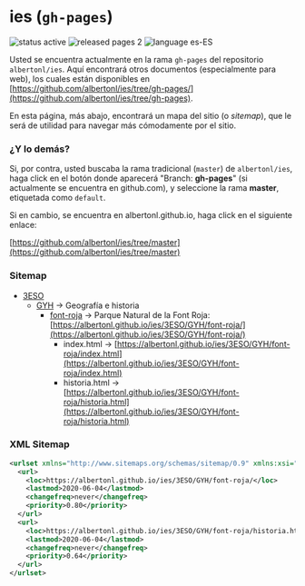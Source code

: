 # ies (`gh-pages`)

![status active](https://img.shields.io/badge/status-active-brightgreen.svg) ![released pages 2](https://img.shields.io/badge/released%20pages-2-orange.svg) ![language es-ES](https://img.shields.io/badge/language-es--ES-red.svg)

Usted se encuentra actualmente en la rama `gh-pages` del repositorio `albertonl/ies`. Aquí encontrará otros documentos (especialmente para web), los cuales están disponibles en [https://github.com/albertonl/ies/tree/gh-pages/](https://github.com/albertonl/ies/tree/gh-pages).

En esta página, más abajo, encontrará un mapa del sitio (o _sitemap_), que le será de utilidad para navegar más cómodamente por el sitio.

### ¿Y lo demás?

Si, por contra, usted buscaba la rama tradicional (`master`) de `albertonl/ies`, haga click en el botón donde aparecerá "Branch: **gh-pages**" (si actualmente se encuentra en github.com), y seleccione la rama **master**, etiquetada como `default`.

Si en cambio, se encuentra en albertonl.github.io, haga click en el siguiente enlace:

[https://github.com/albertonl/ies/tree/master](https://github.com/albertonl/ies/tree/master)

### Sitemap

- [3ESO](https://github.com/albertonl/ies/tree/gh-pages/3ESO/)
  - [GYH](https://github.com/albertonl/ies/tree/gh-pages/3ESO/GYH) → Geografía e historia
    - [font-roja](https://github.com/albertonl/ies/tree/gh-pages/3ESO/GYH/font-roja) → Parque Natural de la Font Roja: [https://albertonl.github.io/ies/3ESO/GYH/font-roja/](https://albertonl.github.io/ies/3ESO/GYH/font-roja/)
      - index.html → [https://albertonl.github.io/ies/3ESO/GYH/font-roja/index.html](https://albertonl.github.io/ies/3ESO/GYH/font-roja/index.html)
      - historia.html → [https://albertonl.github.io/ies/3ESO/GYH/font-roja/historia.html](https://albertonl.github.io/ies/3ESO/GYH/font-roja/historia.html)

### XML Sitemap

```xml
<urlset xmlns="http://www.sitemaps.org/schemas/sitemap/0.9" xmlns:xsi="http://www.w3.org/2001/XMLSchema-instance" xsi:schemaLocation="http://www.sitemaps.org/schemas/sitemap/0.9 http://www.sitemaps.org/schemas/sitemap/0.9/sitemap.xsd">
  <url>
    <loc>https://albertonl.github.io/ies/3ESO/GYH/font-roja/</loc>
    <lastmod>2020-06-04</lastmod>
    <changefreq>never</changefreq>
    <priority>0.80</priority>
  </url>
  <url>
    <loc>https://albertonl.github.io/ies/3ESO/GYH/font-roja/historia.html</loc>
    <lastmod>2020-06-04</lastmod>
    <changefreq>never</changefreq>
    <priority>0.64</priority>
  </url>
</urlset>
```
